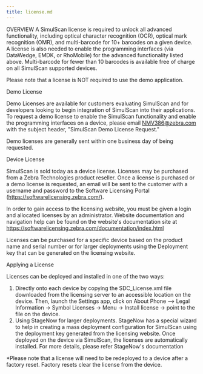 ```yaml
---
title: license.md
---
```

OVERVIEW
A SimulScan license is required to unlock all advanced functionality, including optical character recognition (OCR), optical mark recognition (OMR), and multi-barcode for 10+ barcodes on a given device. A license is also needed to enable the programming interfaces (via DataWedge, EMDK, or RhoMobile) for the advanced functionality listed above. Multi-barcode for fewer than 10 barcodes is available free of charge on all SimulScan supported devices.

Please note that a license is NOT required to use the demo application.

Demo License

Demo Licenses are available for customers evaluating SimulScan and for developers looking to begin integration of SimulScan into their applications. To request a demo license to enable the SimulScan functionality and enable the programming interfaces on a device, please email NMV386@zebra.com with the subject header, "SimulScan Demo License Request."

Demo licenses are generally sent within one business day of being requested.

Device License

SimulScan is sold today as a device license. Licenses may be purchased from a Zebra Technologies product reseller. Once a license is purchased or a demo license is requested, an email will be sent to the customer with a username and password to the Software Licensing Portal (https://softwarelicensing.zebra.com/).

In order to gain access to the licensing website, you must be given a login and allocated licenses by an administrator. Website documentation and navigation help can be found on the website's documentation site at https://softwarelicensing.zebra.com/documentation/index.html

Licenses can be purchased for a specific device based on the product name and serial number or for larger deployments using the Deployment key that can be generated on the licensing website.

Applying a License

Licenses can be deployed and installed in one of the two ways:
1. Directly onto each device by copying the SDC_License.xml file downloaded from the licensing server to an accessible location on the device. Then, launch the Settings app, click on About Phone –> Legal Information -> Symbol Licenses -> Menu -> Install license -> point to the file on the device.
2. Using StageNow for larger deployments. StageNow has a special wizard to help in creating a mass deployment configuration for SimulScan using the deployment key generated from the licensing website. Once deployed on the device via SimulScan, the licenses are automatically installed. For more details, please refer StageNow's documentation

*Please note that a license will need to be redeployed to a device after a factory reset. Factory resets clear the license from the device.

